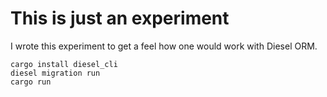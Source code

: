 # This is just an experiment

I wrote this experiment to get a feel how one would work with Diesel ORM.

```
cargo install diesel_cli 
diesel migration run
cargo run
```
